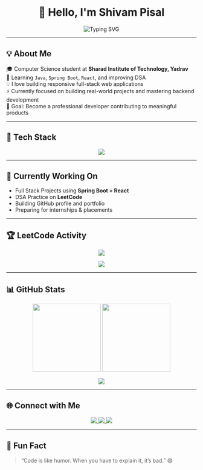 <h1 align="center">👋 Hello, I'm Shivam Pisal</h1>
<p align="center">
  <img src="https://readme-typing-svg.demolab.com?font=Fira+Code&pause=1000&center=true&vCenter=true&width=435&lines=Full+Stack+Java+Developer;Spring+Boot+%7C+React+Learner;Problem+Solver+%26+Tech+Explorer;Building+and+Improving+Every+Day" alt="Typing SVG" />
</p>

---

## 💡 About Me
🎓 Computer Science student at **Sharad Institute of Technology, Yadrav**  
🌱 Learning `Java`, `Spring Boot`, `React`, and improving DSA  
💡 I love building responsive full-stack web applications  
⚡ Currently focused on building real-world projects and mastering backend development  
🎯 Goal: Become a professional developer contributing to meaningful products  

---

## 🚀 Tech Stack

<p align="center">
  <img src="https://skillicons.dev/icons?i=java,spring,react,html,css,js,mysql,git,github,vscode" />
</p>

---

## 🧠 Currently Working On

- Full Stack Projects using **Spring Boot + React**
- DSA Practice on **LeetCode**
- Building GitHub profile and portfolio
- Preparing for internships & placements

---

## 🏆 LeetCode Activity

<p align="center">
  <a href="https://leetcode.com/YOUR_LEETCODE_USERNAME/" target="_blank">
    <img src="https://img.shields.io/badge/-LeetCode-FFA116?style=for-the-badge&logo=leetcode&logoColor=black" />
  </a>
</p>

<!-- Optional: LeetCode stats card from third-party (if username is public) -->
<p align="center">
  <img src="https://leetcard.jacoblin.cool/YOUR_LEETCODE_USERNAME?theme=dark&font=Baloo+Bhai&ext=contest" />
</p>

---

## 📊 GitHub Stats

<p align="center">
  <img src="https://github-readme-stats.vercel.app/api?username=shivampisal&show_icons=true&theme=radical" height="180px"/>
  <img src="https://github-readme-stats.vercel.app/api/top-langs/?username=shivampisal&layout=compact&theme=radical" height="180px"/>
</p>

<p align="center">
  <img src="https://github-readme-streak-stats.herokuapp.com/?user=shivampisal&theme=radical" />
</p>

---

## 🌐 Connect with Me

<p align="center">
  <a href="https://www.linkedin.com/in/YOUR_USERNAME/" target="_blank">
    <img src="https://img.shields.io/badge/-LinkedIn-blue?style=for-the-badge&logo=linkedin&logoColor=white"/>
  </a>
  <a href="https://www.instagram.com/YOUR_USERNAME/" target="_blank">
    <img src="https://img.shields.io/badge/-Instagram-E4405F?style=for-the-badge&logo=instagram&logoColor=white"/>
  </a>
  <a href="mailto:your-email@example.com">
    <img src="https://img.shields.io/badge/-Gmail-D14836?style=for-the-badge&logo=gmail&logoColor=white"/>
  </a>
</p>

---

## 🎯 Fun Fact

> “Code is like humor. When you have to explain it, it’s bad.” 😄

